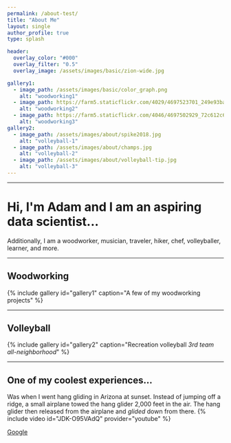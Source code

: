 ```yaml
---
permalink: /about-test/
title: "About Me"
layout: single
author_profile: true
type: splash

header:
  overlay_color: "#000"
  overlay_filter: "0.5"
  overlay_image: /assets/images/basic/zion-wide.jpg

gallery1:
  - image_path: /assets/images/basic/color_graph.png
    alt: "woodworking1"
  - image_path: https://farm5.staticflickr.com/4029/4697523701_249e93ba23_q.jpg
    alt: "woodworking2"
  - image_path: https://farm5.staticflickr.com/4046/4697502929_72c612c636_q.jpg
    alt: "woodworking3"
gallery2:
  - image_path: /assets/images/about/spike2018.jpg
	alt: "volleyball-1"
  - image_path: /assets/images/about/champs.jpg
	alt: "volleyball-2"
  - image_path: /assets/images/about/volleyball-tip.jpg
	alt: "volleyball-3"
---
```


------
# Hi, I'm Adam and I am an aspiring data scientist...
Additionally, I am a woodworker, musician, traveler, hiker, chef, volleyballer, learner, and more.

------
## Woodworking
{% include gallery id="gallery1" caption="A few of my woodworking projects" %}  
 
------
## Volleyball
{% include gallery id="gallery2" caption="Recreation volleyball *3rd team all-neighborhood*" %}  
 
------

## One of my coolest experiences...
Was when I went hang gliding in Arizona at sunset. Instead of jumping off a ridge, a small airplane towed the hang glider 2,000 feet in the air. The hang glider then released from the airplane and *glided* down from there.
{% include video id="JDK-O95VAdQ" provider="youtube" %}

[Google](http://google.com)

